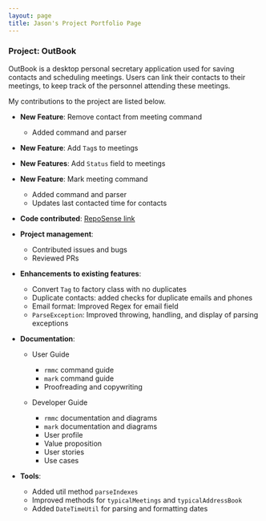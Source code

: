 ```yaml
---
layout: page
title: Jason's Project Portfolio Page
---
```


### Project: OutBook

OutBook is a desktop personal secretary application used for saving contacts and scheduling meetings. Users can link their contacts to their meetings, to keep track of the personnel attending these meetings.

My contributions to the project are listed below.


- **New Feature**: Remove contact from meeting command
  - Added command and parser

- **New Feature**: Add `Tag`s to meetings

- **New Features**: Add `Status` field to meetings

- **New Feature**: Mark meeting command
  - Added command and parser
  - Updates last contacted time for contacts

- **Code contributed**: [RepoSense link](https://nus-cs2103-ay2324s1.github.io/tp-dashboard/?search=jason-raiin&breakdown=true)

- **Project management**:
  - Contributed issues and bugs
  - Reviewed PRs

- **Enhancements to existing features**:
  - Convert `Tag` to factory class with no duplicates
  - Duplicate contacts: added checks for duplicate emails and phones
  - Email format: Improved Regex for email field
  - `ParseException`: Improved throwing, handling, and display of parsing exceptions

- **Documentation**:

  - User Guide
    - `rmmc` command guide
    - `mark` command guide
    - Proofreading and copywriting 

  - Developer Guide
    - `rmmc` documentation and diagrams
    - `mark` documentation and diagrams
    - User profile
    - Value proposition
    - User stories
    - Use cases

- **Tools**:
  - Added util method `parseIndexes`
  - Improved methods for `typicalMeetings` and `typicalAddressBook`
  - Added `DateTimeUtil` for parsing and formatting dates
